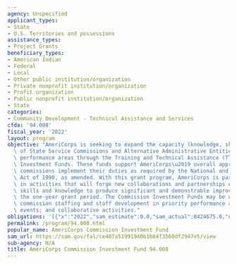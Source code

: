 ```yaml
---
agency: Unspecified
applicant_types:
- State
- U.S. Territories and possessions
assistance_types:
- Project Grants
beneficiary_types:
- American Indian
- Federal
- Local
- Other public institution/organization
- Private nonprofit institution/organization
- Profit organization
- Public nonprofit institution/organization
- State
categories:
- Community Development - Technical Assistance and Services
cfda: '94.008'
fiscal_year: '2022'
layout: program
objective: "AmeriCorps is seeking to expand the capacity (knowledge, skills, and resources)\
  \ of State Service Commissions and Alternative Administrative Entities in priority\
  \ performance areas through the Training and Technical Assistance (TTA) Commission\
  \ Investment Funds. These funds support AmeriCorps\u2019 overall approach to help\
  \ commissions implement their duties as required by the National and Community Service\
  \ Act of 1990, as amended. With this grant program, AmeriCorps is particularly interested\
  \ in activities that will forge new collaborations and partnerships or develop new\
  \ skills and knowledge to produce significant and demonstrable improvements within\
  \ the one-year grant period. The Commission Investment Funds may be used to support:\
  \ commission staffing and staff development in priority performance areas; training\
  \ events; and collaborative activities."
obligations: '[{"x":"2022","sam_estimate":0.0,"sam_actual":8424675.0,"usa_spending_actual":7558568.53},{"x":"2023","sam_estimate":10625000.0,"sam_actual":0.0,"usa_spending_actual":9128718.5},{"x":"2024","sam_estimate":10625000.0,"sam_actual":0.0,"usa_spending_actual":0.0}]'
permalink: /program/94.008.html
popular_name: AmeriCorps Commission Investment Fund
sam_url: https://sam.gov/fal/ce407a51991940b1b84f3560df2947e5/view
sub-agency: N/A
title: AmeriCorps Commission Investment Fund 94.008
---
```


